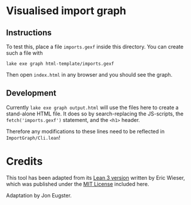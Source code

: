 # Visualised import graph

## Instructions

To test this, place a file `imports.gexf` inside this directory. You can create such a file with

```
lake exe graph html-template/imports.gexf
```

Then open `index.html` in any browser and you should see the graph.

## Development

Currently `lake exe graph output.html` will use the files here to create a stand-alone
HTML file. It does so by search-replacing the JS-scripts, the `fetch('imports.gexf')`
statement, and the `<h1>` header.

Therefore any modifications to these lines need to be reflected in `ImportGraph/Cli.lean`!

# Credits

This tool has been adapted from its [Lean 3 version](https://github.com/eric-wieser/mathlib-import-graph) written by Eric Wieser, which was published under the [MIT License](./LICENSE_source)
included here.

Adaptation by Jon Eugster.
